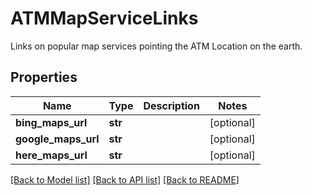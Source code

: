 # ATMMapServiceLinks

Links on popular map services pointing the ATM Location on the earth.
## Properties
Name | Type | Description | Notes
------------ | ------------- | ------------- | -------------
**bing_maps_url** | **str** |  | [optional] 
**google_maps_url** | **str** |  | [optional] 
**here_maps_url** | **str** |  | [optional] 

[[Back to Model list]](../README.md#documentation-for-models) [[Back to API list]](../README.md#documentation-for-api-endpoints) [[Back to README]](../README.md)


